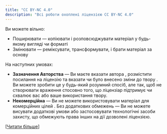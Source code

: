 ```yaml
---
title: "CC BY-NC 4.0"
description: "Всі роботи охоплені ліцензією CC BY-NC 4.0"
---
```


Ви можете вільно:
- Поширювати — копіювати і розповсюджувати матеріал у будь-якому вигляді чи форматі
- Змінювати — реміксувати, трансформувати, і брати матеріал за основу

На наступних умовах:
- **Зазначення Авторства** — Ви маєте вказати автора , розмістити посилання на ліцензію та вказати чи було внесено зміни до твору . Ви можете зробити це у будь-який розумний спосіб, але так, щоб не створювати враження стосовно того, що ліцензіар підтримує чи схвалює вас або ваше використання твору.
- **Некомерційна** — Ви не можете використовувати матеріал для комерційних цілей .
Без додаткових обмежень — Ви не можете висувати додаткові умови або застосовувати технологічні засоби захисту, що обмежують права інших на дії дозволені ліцензією.

[[Читати більше](https://creativecommons.org/licenses/by-nc/4.0/deed.uk)]